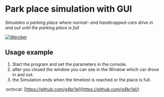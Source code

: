 # Park place simulation with GUI
*Simulates a parking place where normal- and handicapped-cars drive in and out until the parking place is full*

[![Wercker](https://img.shields.io/wercker/ci/wercker/docs.svg)]()

## Usage example
1. Start the program and set the parameters in the console.
2. after you closed the window you can see in the Window which car drove in and out.
3. the Simulation ends when the timeliest is reached or the place is full.

:octocat: [https://github.com/g4br1el](https://github.com/g4br1el/)